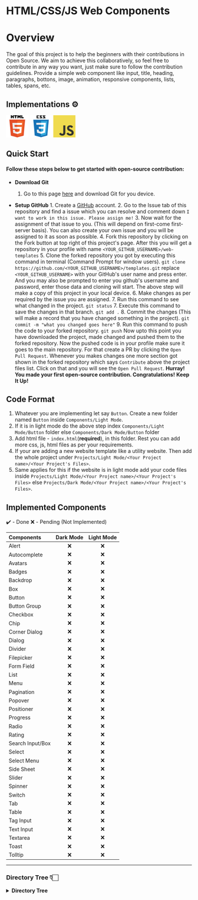 # HTML/CSS/JS Web Components

# Overview

The goal of this project is to help the beginners with their contributions in Open Source. We aim to achieve this collaboratively, so feel free to contribute in any way you want, just make sure to follow the contribution guidelines. Provide a simple web component like input, title, heading, paragraphs, bottons, image, animation, responsive components, lists, tables, spans, etc.

## Implementations ⚙

[<img src="https://raw.githubusercontent.com/github/explore/80688e429a7d4ef2fca1e82350fe8e3517d3494d/topics/html/html.png" height="60" />](https://github.com/SobhanBera/algorithms) [<img src="https://raw.githubusercontent.com/github/explore/80688e429a7d4ef2fca1e82350fe8e3517d3494d/topics/css/css.png" height="60" />](https://github.com/SobhanBera/algorithms) [<img src="https://raw.githubusercontent.com/github/explore/80688e429a7d4ef2fca1e82350fe8e3517d3494d/topics/javascript/javascript.png" height="60" />](https://github.com/SobhanBera/algorithms)

## Quick Start

#### Follow these steps below to get started with open-source contribution:

- **Download Git**

  1.  Go to this page [here](https://git-scm.com/downloads) and download Git for you device.

- **Setup GitHub** 1. Create a [GitHub](https://github.com) account. 2. Go to the Issue tab of this repository and find a issue which you can resolve and comment down `I want to work in this issue. Please assign me!` 3. Now wait for the assignment of that issue to you. (This will depend on first-come first-server basis). You can also create your own issue and you will be assigned to it as soon as possible. 4. Fork this repository by clicking on the Fork button at top right of this project's page. After this you will get a repository in your profile with name `<YOUR_GITHUB_USERNAME>/web-templates` 5. Clone the forked repository you got by executing this command in terminal (Command Prompt for window users).
  `git clone https://github.com/<YOUR_GITHUB_USERNAME>/templates.git`
  replace `<YOUR_GITHUB_USERNAME>` with your GitHub's user name and press enter. And you may also be prompted to enter you github's username and password, enter those data and cloning will start.
  The above step will make a copy of this project in your local device. 6. Make changes as per required by the issue you are assigned. 7. Run this command to see what changed in the project.
  `git status` 7. Execute this command to save the changes in that branch.
  `git add .` 8. Commit the changes (This will make a record that you have changed something in the project).
  `git commit -m "what you changed goes here"` 9. Run this command to push the code to your forked repository.
  `git push`
  Now upto this point you have downloaded the project, made changed and pushed them to the forked repository. Now the pushed code is in your profile make sure it goes to the main repository. For that create a PR by clicking the `Open Pull Request`. Whenever you makes changes one more section got shown in the forked repository which says `Contribute` above the project files list. Click on that and you will see the `Open Pull Request`.
  **Hurray! You made your first open-source contribution. Congratulations!**
  **Keep It Up!**

## Code Format

1. Whatever you are implementing let say `Button`. Create a new folder named `Button` inside `Components/Light Mode`.
2. If it is in light mode do the above step index `Components/Light Mode/Button` folder else `Components/Dark Mode/Button` folder
3. Add html file - `index.html`(**required**), in this folder. Rest you can add more css, js, html files as per your requirements.
4. If your are adding a new website template like a utility website. Then add the whole project under `Projects/Light Mode/<Your Project name>/<Your Project's Files>`.
5. Same applies for this if the website is in light mode add your code files inside `Projects/Light Mode/<Your Project name>/<Your Project's Files>` else `Projects/Dark Mode/<Your Project name>/<Your Project's Files>`.

## Implemented Components

:heavy_check_mark: - Done
:x: - Pending (Not Implemented)

| Components       | Dark Mode | Light Mode |
| :--------------- | :-------: | :--------: |
| Alert            |    :x:    |    :x:     |
| Autocomplete     |    :x:    |    :x:     |
| Avatars          |    :x:    |    :x:     |
| Badges           |    :x:    |    :x:     |
| Backdrop         |    :x:    |    :x:     |
| Box              |    :x:    |    :x:     |
| Button           |    :x:    |    :x:     |
| Button Group     |    :x:    |    :x:     |
| Checkbox         |    :x:    |    :x:     |
| Chip             |    :x:    |    :x:     |
| Corner Dialog    |    :x:    |    :x:     |
| Dialog           |    :x:    |    :x:     |
| Divider          |    :x:    |    :x:     |
| Filepicker       |    :x:    |    :x:     |
| Form Field       |    :x:    |    :x:     |
| List             |    :x:    |    :x:     |
| Menu             |    :x:    |    :x:     |
| Pagination       |    :x:    |    :x:     |
| Popover          |    :x:    |    :x:     |
| Positioner       |    :x:    |    :x:     |
| Progress         |    :x:    |    :x:     |
| Radio            |    :x:    |    :x:     |
| Rating           |    :x:    |    :x:     |
| Search Input/Box |    :x:    |    :x:     |
| Select           |    :x:    |    :x:     |
| Select Menu      |    :x:    |    :x:     |
| Side Sheet       |    :x:    |    :x:     |
| Slider           |    :x:    |    :x:     |
| Spinner          |    :x:    |    :x:     |
| Switch           |    :x:    |    :x:     |
| Tab              |    :x:    |    :x:     |
| Table            |    :x:    |    :x:     |
| Tag Input        |    :x:    |    :x:     |
| Text Input       |    :x:    |    :x:     |
| Textarea         |    :x:    |    :x:     |
| Toast            |    :x:    |    :x:     |
| Tolltip          |    :x:    |    :x:     |

---

### Directory Tree 👇🏻

<details>
<summary><strong>Directory Tree</strong></summary>

```
.
|-- CODE_OF_CONDUCT.md
|-- Components
|   |-- Components.md
|   |-- Dark\ Mode
|   |   `-- Dark\ Mode.md
|   `-- Light\ Mode
|       `-- Light\ Mode.md
|-- LICENSE
|-- Projects
|   |-- Dark\ Mode
|   |   `-- Dark\ Mode.md
|   |-- Light\ Mode
|   |   `-- Light\ Mode.md
|   `-- Projects.md
`-- README.md
```

</details>

